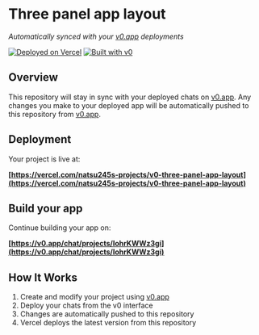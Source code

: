 # Three panel app layout

*Automatically synced with your [v0.app](https://v0.app) deployments*

[![Deployed on Vercel](https://img.shields.io/badge/Deployed%20on-Vercel-black?style=for-the-badge&logo=vercel)](https://vercel.com/natsu245s-projects/v0-three-panel-app-layout)
[![Built with v0](https://img.shields.io/badge/Built%20with-v0.app-black?style=for-the-badge)](https://v0.app/chat/projects/IohrKWWz3gi)

## Overview

This repository will stay in sync with your deployed chats on [v0.app](https://v0.app).
Any changes you make to your deployed app will be automatically pushed to this repository from [v0.app](https://v0.app).

## Deployment

Your project is live at:

**[https://vercel.com/natsu245s-projects/v0-three-panel-app-layout](https://vercel.com/natsu245s-projects/v0-three-panel-app-layout)**

## Build your app

Continue building your app on:

**[https://v0.app/chat/projects/IohrKWWz3gi](https://v0.app/chat/projects/IohrKWWz3gi)**

## How It Works

1. Create and modify your project using [v0.app](https://v0.app)
2. Deploy your chats from the v0 interface
3. Changes are automatically pushed to this repository
4. Vercel deploys the latest version from this repository
